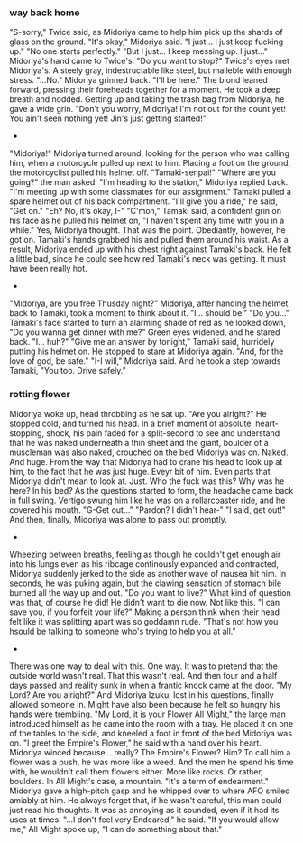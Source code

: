 ### way back home
"S-sorry," Twice said, as Midoriya came to help him pick up the shards of glass on the ground.
"It's okay," Midoriya said. 
"I just... I just keep fucking up."
"No one starts perfectly."
"But I just... I keep messing up. I just..."
Midoriya's hand came to Twice's.
"Do you want to stop?"
Twice's eyes met Midoriya's. A steely gray, indestructable like steel, but malleble with enough stress.
"...No."
Midoriya grinned back.
"I'll be here."
The blond leaned forward, pressing their foreheads together for a moment. He took a deep breath and nodded. Getting up and taking the trash bag from Midoriya, he gave a wide grin.
"Don't you worry, Midoriya! I'm not out for the count yet! You ain't seen nothing yet! Jin's just getting started!"

-

"Midoriya!"
Midoriya turned around, looking for the person who was calling him, when a motorcycle pulled up next to him. Placing a foot on the ground, the motorcyclist pulled his helmet off. 
"Tamaki-senpai!"
"Where are you going?" the man asked.
"I'm heading to the station," Midoriya replied back. "I'm meeting up with some classmates for our assignment."
Tamaki pulled a spare helmet out of his back compartment.
"I'll give you a ride," he said, "Get on."
"Eh? No, it's okay, I-"
"C'mon," Tamaki said, a confident grin on his face as he pulled his helmet on, "I haven't spent any time with you in a while."
Yes, Midoriya thought. That was the point.
Obediantly, however, he got on. Tamaki's hands grabbed his and pulled them around his waist. As a result, Midoriya ended up with his chest right against Tamaki's back. He felt a little bad, since he could see how red Tamaki's neck was getting. It must have been really hot.

-

"Midoriya, are you free Thusday night?" 
Midoriya, after handing the helmet back to Tamaki, took a moment to think about it.
"I... should be."
"Do you..." Tamaki's face started to turn an alarming shade of red as he looked down, "Do you wanna get dinner with me?"
Green eyes widened, and he stared back.
"I... huh?"
"Give me an answer by tonight," Tamaki said, hurridely putting his helmet on. He stopped to stare at Midoriya again. "And, for the love of god, be safe."
"I-I will," Midoriya said. And he took a step towards Tamaki, "You too. Drive safely."


### rotting flower
Midoriya woke up, head throbbing as he sat up.
"Are you alright?" 
He stopped cold, and turned his head. In a brief moment of absolute, heart-stopping, shock, his pain faded for a split-second to see and understand that he was naked underneath a thin sheet and the giant, boulder of a muscleman was also naked, crouched on the bed Midoriya was on. Naked. And huge. From the way that Midoriya had to crane his head to look up at him, to the fact that he was just huge. Eveyr bit of him. Even parts that Midoriya didn't mean to look at. Just.
Who the fuck was this? Why was he here? In his bed?
As the questions started to form, the headache came back in full swing. Vertigo swung him like he was on a rollarcoaster ride, and he covered his mouth. 
"G-Get out..."
"Pardon? I didn't hear-"
"I said, get out!"
And then, finally, Midoriya was alone to pass out promptly.

-

Wheezing between breaths, feeling as though he couldn't get enough air into his lungs even as his ribcage continously expanded and contracted, Midoriya suddenly jerked to the side as another wave of nausea hit him. In seconds, he was puking again, but the clawing sensation of stomach bile burned all the way up and out.
"Do you want to live?"
What kind of question was that, of course he did! He didn't want to die now. Not like this. 
"I can save you, if you forfeit your life?"
Making a person think when their head felt like it was splitting apart was so goddamn rude. 
"That's not how you hsould be talking to someone who's trying to help you at all."

-

There was one way to deal with this. One way. It was to pretend that the outside world wasn't real. That this wasn't real. 
And then four and a half days passed and reality sunk in when a frantic knock came at the door.
"My Lord? Are you alright?"
And Midoriya Izuku, lost in his questions, finally allowed someone in. Might have also been because he felt so hungry his hands were trembling.
"My Lord, it is your Flower All Might," the large man introduced himself as he came into the room with a tray. He placed it on one of the tables to the side, and kneeled a foot in front of the bed Midoriya was on. "I greet the Empire's Flower," he said with a hand over his heart. 
Midoriya winced because... really? The Empire's Flower? Him? To call him a flower was a push, he was more like a weed. And the men he spend his time with, he wouldn't call them flowers either. More like rocks. Or rather, boulders. In All Might's case, a mountain.
"It's a term of endearment."
Midoriya gave a high-pitch gasp and he whipped over to where AFO smiled amiably at him. He always forget that, if he wasn't careful, this man could just read his thoughts. It was as annoying as it sounded, even if it had its uses at times.
"...I don't feel very Endeared," he said.
"If you would allow me," All Might spoke up, "I can do something about that."

